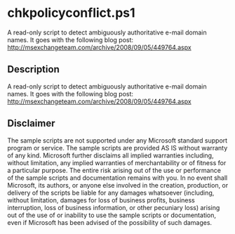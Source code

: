 # chkpolicyconflict.ps1

A read-only script to detect ambiguously authoritative e-mail domain names. It goes with the following blog post: http://msexchangeteam.com/archive/2008/09/05/449764.aspx

## Description

A read-only script to detect ambiguously authoritative e-mail domain names. It goes with the following blog post: http://msexchangeteam.com/archive/2008/09/05/449764.aspx

## Disclaimer

The sample scripts are not supported under any Microsoft standard support program or service. The sample scripts are provided AS IS without warranty of any kind. Microsoft further disclaims all implied warranties including, without limitation, any implied warranties of merchantability or of fitness for a particular purpose. The entire risk arising out of the use or performance of the sample scripts and documentation remains with you. In no event shall Microsoft, its authors, or anyone else involved in the creation, production, or delivery of the scripts be liable for any damages whatsoever (including, without limitation, damages for loss of business profits, business interruption, loss of business information, or other pecuniary loss) arising out of the use of or inability to use the sample scripts or documentation, even if Microsoft has been advised of the possibility of such damages.